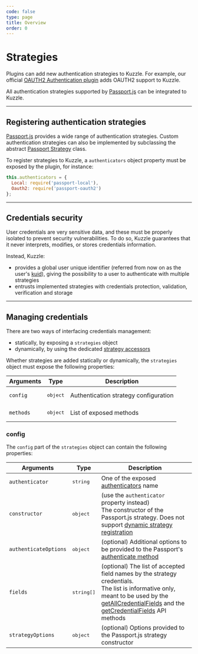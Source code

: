 ```yaml
---
code: false
type: page
title: Overview
order: 0
---
```


# Strategies

Plugins can add new authentication strategies to Kuzzle.
For example, our official [OAUTH2 Authentication plugin](https://github.com/kuzzleio/kuzzle-plugin-auth-passport-oauth) adds OAUTH2 support to Kuzzle.

All authentication strategies supported by [Passport.js](http://passportjs.org) can be integrated to Kuzzle.

---

## Registering authentication strategies

[Passport.js](http://passportjs.org) provides a wide range of authentication strategies.
Custom authentication strategies can also be implemented by subclassing the abstract [Passport Strategy](https://github.com/jaredhanson/passport-strategy) class.

To register strategies to Kuzzle, a `authenticators` object property must be exposed by the plugin, for instance:

```js
this.authenticators = {
  Local: require('passport-local'),
  Oauth2: require('passport-oauth2')
};
```

---

## Credentials security

User credentials are very sensitive data, and these must be properly isolated to prevent security vulnerabilities.
To do so, Kuzzle guarantees that it never interprets, modifies, or stores credentials information.

Instead, Kuzzle:

- provides a global user unique identifier (referred from now on as the user's [kuid](/core/1/guides/kuzzle-depth/authentication#the-kuzzle-user-identifier-kuid)), giving the possibility to a user to authenticate with multiple strategies
- entrusts implemented strategies with credentials protection, validation, verification and storage

---

## Managing credentials

There are two ways of interfacing credentials management:

- statically, by exposing a `strategies` object
- dynamically, by using the dedicated [strategy accessors](/core/1/plugins/plugin-context/accessors/strategies)

Whether strategies are added statically or dynamically, the `strategies` object must expose the following properties:

| Arguments | Type              | Description                           |
| --------- | ----------------- | ------------------------------------- |
| `config`  | <pre>object</pre> | Authentication strategy configuration |
| `methods` | <pre>object</pre> | List of exposed methods               |

### config

The `config` part of the `strategies` object can contain the following properties:

| Arguments             | Type                | Description                                                                                                                                                                                                                                                                                                                                           |
| --------------------- | ------------------- | ----------------------------------------------------------------------------------------------------------------------------------------------------------------------------------------------------------------------------------------------------------------------------------------------------------------------------------------------------- |
| `authenticator`       | <pre>string</pre>   | One of the exposed [authenticators](/core/1/plugins/guides/strategies/overview#registering-authentication-strategies) name                                                                                                                                                                                                                        |
| `constructor`         | <pre>object</pre>   | <DeprecatedBadge version="1.4.0" /> (use the `authenticator` property instead)<br/>The constructor of the Passport.js strategy. Does not support [dynamic strategy registration](/core/1/plugins/plugin-context/accessors/strategies)                                                                                                                                |
| `authenticateOptions` | <pre>object</pre>   | (optional) Additional options to be provided to the Passport's [authenticate method](http://passportjs.org/docs/authenticate)                                                                                                                                                                                                                         |
| `fields`              | <pre>string[]</pre> | (optional) The list of accepted field names by the strategy credentials.<br/>The list is informative only, meant to be used by the [getAllCredentialFields](/core/1/api/controllers/security/get-all-credential-fields) and the [getCredentialFields](/core/1/api/controllers/security/get-credential-fields) API methods |
| `strategyOptions`     | <pre>object</pre>   | (optional) Options provided to the Passport.js strategy constructor                                                                                                                                                                                                                                                                                   |
